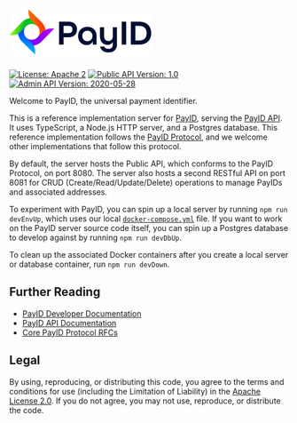 # [<img src="img/payid-logo-color.png" alt="PayID" width="256" height="82" />](https://www.payid.org/)

[![License: Apache 2](https://img.shields.io/badge/license-Apache%202-brightgreen)](https://github.com/payid-org/payid/blob/master/LICENSE)
[![Public API Version: 1.0](https://img.shields.io/badge/Public%20API%20Version-1.0-blue)](https://github.com/payid-org/payid/blob/master/src/config.ts#L1)
[![Admin API Version: 2020-05-28](https://img.shields.io/badge/Admin%20API%20Version-2020--05--28-blue)](https://github.com/payid-org/payid/blob/master/src/config.ts#L2)

Welcome to PayID, the universal payment identifier.

This is a reference implementation server for [PayID](https://docs.payid.org/payid-overview), serving the [PayID API](https://api.payid.org/?version=latest). It uses TypeScript, a Node.js HTTP server, and a Postgres database. This reference implementation follows the [PayID Protocol](https://github.com/payid-org/rfcs), and we welcome other implementations that follow this protocol. 

By default, the server hosts the Public API, which conforms to the PayID Protocol, on port 8080. The server also hosts a second RESTful API on port 8081 for CRUD (Create/Read/Update/Delete) operations to manage PayIDs and associated addresses.

To experiment with PayID, you can spin up a local server by running `npm run devEnvUp`, which uses our local [`docker-compose.yml`](./docker-compose.yml) file. If you want to work on the PayID server source code itself, you can spin up a Postgres database to develop against by running `npm run devDbUp`.

To clean up the associated Docker containers after you create a local server or database container, run `npm run devDown`.

## Further Reading

- [PayID Developer Documentation](https://docs.payid.org/payid-overview)
- [PayID API Documentation](https://api.payid.org/?version=latest)
- [Core PayID Protocol RFCs](https://github.com/payid-org/rfcs)

## Legal

By using, reproducing, or distributing this code, you agree to the terms and conditions for use (including the Limitation of Liability) in the [Apache License 2.0](https://github.com/payid-org/payid/blob/master/LICENSE). If you do not agree, you may not use, reproduce, or distribute the code.
